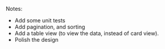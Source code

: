Notes:
- Add some unit tests
- Add pagination, and sorting
- Add a table view (to view the data, instead of card view).
- Polish the design
